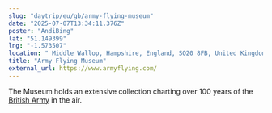 ```yaml
---
slug: "daytrip/eu/gb/army-flying-museum"
date: "2025-07-07T13:34:11.376Z"
poster: "AndiBing"
lat: "51.149399"
lng: "-1.573507"
location: " Middle Wallop, Hampshire, England, SO20 8FB, United Kingdom"
title: "Army Flying Museum"
external_url: https://www.armyflying.com/
---
```

The Museum holds an extensive collection charting over 100 years of the [British Army](https://en.wikipedia.org/wiki/British_Army) in the air.
